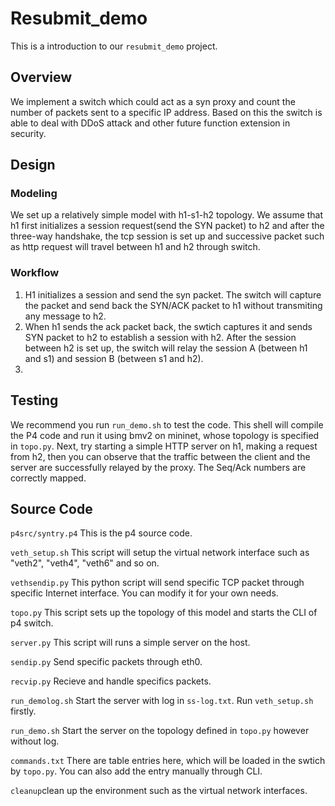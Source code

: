 # Resubmit_demo 
This is a introduction to our `resubmit_demo` project.
## Overview
We implement a switch which could act as a syn proxy and count the number of packets sent to a specific IP address.
Based on this the switch is able to deal with DDoS attack and other future function extension in security.

## Design
### Modeling
We set up a relatively simple model with h1-s1-h2 topology. We assume that h1 first initializes a session request(send the SYN packet) to h2 and after the three-way handshake, the tcp session is set up and successive packet such as http request will travel between h1 and h2 through switch.
### Workflow
1. H1 initializes a session and send the syn packet. The switch will capture the packet and send back the SYN/ACK packet to h1 without transmiting any message to h2. 
2. When h1 sends the ack packet back, the swtich captures it and sends SYN packet to h2 to establish a session with h2. After the session between h2 is set up, the switch will relay the session A (between h1 and s1) and session B (between s1 and h2).
3. 
## Testing 
We recommend you run `run_demo.sh` to test the code.
This shell will compile the P4 code and run it using bmv2 on mininet, whose topology is specified in `topo.py`.
Next, try starting a simple HTTP server on h1, making a request from h2, then you can  observe that the traffic between the client
and the server are successfully relayed by the proxy. The Seq/Ack
numbers are correctly mapped.

## Source Code
`p4src/syntry.p4`  This is the p4 source code.

`veth_setup.sh`  This script will setup the virtual network interface such as "veth2", "veth4", "veth6" and so on.

`vethsendip.py`  This python script will send specific TCP packet through specific Internet interface. You can modify it for your own needs.  

`topo.py` This script sets up the topology of this model and starts the CLI of p4 switch.

`server.py` This script will runs a simple server on the host.

`sendip.py` Send specific packets through eth0.

`recvip.py` Recieve and handle specifics packets.

`run_demolog.sh` Start the server with log in `ss-log.txt`. Run `veth_setup.sh` firstly.

`run_demo.sh` Start the server on the topology defined in `topo.py` however without log.

`commands.txt` There are table entries here, which will be loaded in the swtich by `topo.py`. You can also add the entry manually through CLI.

`cleanup`clean up the environment such as the virtual network interfaces.

